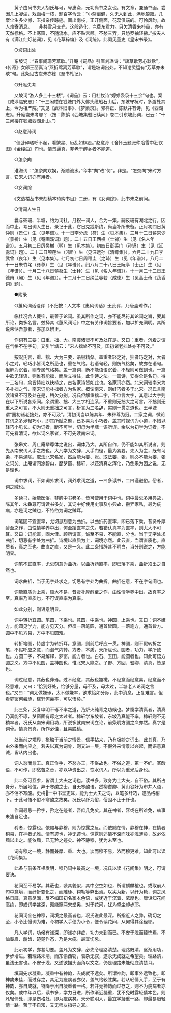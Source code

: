 <!-- { "loadSidebar": true } -->
　　黄子由尚书夫人胡氏与可，号惠斋，元功尚书之女也。有文章，兼通书画。尝因几上凝尘，戏画梅一枝，题百字令云：“小斋幽僻，久无人到此，满地狼籍。几案尘生多少憾，玉指亲传踪迹。画出南枝，正开侧面，花蕊俱端的。可怜风韵，故人难寄消息。　　非共雪月交光，这般造化，岂费东君力。只欠清香来扑鼻，亦有天然标格。不上寒窗，不随流水，应不贴宫额。不愁三弄，只愁罗袖轻拂。”按夫人有《满江红灯花词》，见《花草粹编》及《词统》。此阕见董史《皇宋书录》。 

　　○坡词出处 

　　东坡词：“春事阑珊芳草歇。”升庵《词品》引唐刘瑶诗：“瑶草歇芳心耿耿”，《传奇》女郎王丽真诗“燕折莺离芳草歇”，谓是坡词出处。不知谢灵运有“芳草亦未歇”句。此条见古虞朱亦栋《羣书札记》。 

　　○升庵失考 

　　又坡词“游人多上十三楼”，《词品》云：用杜牧诗“婷婷袅袅十三余”句也。案《咸淳临安志》：“十三闲楼在钱塘门外大佛头缆船石山后，东坡守杭时，多游处其上，今为相严院。”又见《武林旧事》、《梦梁录》。郭祥正、陈默并有诗，见《西湖志》。升庵岂未考耶？（按：陈鹄《西塘集耆旧续闻》卷二引东坡此词，已云：“十三闲楼在钱塘西湖北山。”） 

　　○赵意孙词 

　　“僵卧碎璚呼不起，看繁星、历乱如棋走。”赵意孙《舍怀玉题张仲冶雪中狂饮图》《金缕曲》句也。情景逼真，非老于醉乡者不能道。 

　　○怎奈向 

　　淮海词：“怎奈向欢娱，渐随流水。”今本“向”改“何”，非是。“怎奈向”宋时方言，它宋人词亦有用者。 

　　○女词综 

　　《文选楼丛书未刻稿本待购书目》二册，有《女词综》，此书未之前闻。 

　　○清词人生日 

　　曩与筱珊、半塘，约为词社，月祝一词人，合为一集。嗣筱珊有湖北之行，因而中止。考出词人生日，录记于此，它日克践斯约，尚当补所未备。正月初四日黄仲则（景仁）生（见年谱）。十一日李分虎（符）生（见本集）。三月十二日蒋京少（景祈）生（见《罨画溪词》题）。二十五日王西樵（士禄）生（见《名人年谱》）。五月初二日厉樊榭（鹗）生（见本集）。初四日彭羡门（孙遹）生（见《延露词》题）。二十二日项莲生（鸿祚）生（见汪远孙《清尊集》）。六月二十九日李武曾（良年）生（见本集）。七月初七日周稚圭（之琦）生（见《年谱》）。八月二十一日朱竹垞（彝尊）生（见《年谱》）。闰八月二十八日王阮亭（士正）生（见《年谱》）。十月二十八日蒋苕生（士铨）生（见《名人年谱》）。十一月二十二日王德甫（昶）生（见《年谱》）。十二月十二日纳兰容若（成德）生（见高士奇《蔬香词》题）。 

　　●附录 

　　○蕙风词话诠评（不归按：人文本《惠风词话》无此评，乃唐圭璋作。） 

　　临桂况舍人夔笙，最善于论词。虽其所作之词，亦不能尽符其论词之旨，要其所论，类多名言。兹择其《蕙风词话》中之有关作词旨要者，加以扩充阐明。其所说未惬吾意者，亦加以辨正。 

　　作词有三要：曰重、拙、大。南渡诸贤不可及处在是。又曰：重者，沉着之谓在气格不在字句。又引半塘云：“宋人拙处不可及，国初诸老拙处亦不可及。” 

　　按况氏言，重、拙、大为三要，语极精粲。盖重者轻之对，拙者巧之对，大者小之对，轻巧小皆词之所忌也，重在气格。若语句轻，则伤气格矣，故亦在语句。但解为沉着，则专属气格矣。盖一篇词，断不能语语沉着，不轻则可做到也。一篇中欲无轻语，则惟有能拙，而后立得住，此作诗之法。一篇诗，安得全是名句。得一二名句，余皆恃拙以扶持之，古名家诗皆如此也。名家词亦然。北宋词较南宋为多朴拙之气，南宋词能朴拙者方为名家。概论南宋，则纤巧者多于北宋。况氏言南渡诸贤不可及处在是，稍欠分别。况氏但解重拙二字，不申言大字，其意以大字则在以下所说各条间。余谓重、拙、大三字相连系，不重则无拙大之可言，不拙则无重大之可言，不大则无重拙之可言，析言为三名辞，实则一贯之道也。王半塘谓“国初诸老拙处，亦不可及”。清初词当以陈其年、朱彝尊为冠。二家之词，微论其词之多涉轻巧小，即其所赋之题，已多喜为小巧者。盖其时视词为小道，不惜以轻巧小见长。初为词者，断不可学，切毋为半塘一语所误。余以为初学为词者，不可先看清词，欲以词名家者，不可先读南宋词。 

　　张皋文、周止庵辈尊体之说出，词体乃大。其所自作，仍不能如其所说者，则先从南宋词入手之故也。大凡学为文辞，入手门径，最为紧要，先入为主，既有习染，不易涤除。取法北宋名家，然后能为姜、张。取法姜、张，则必不能为姜、张之词矣。止庵谓问涂碧山，歴梦窗、稼轩，以还清真之浑化，乃倒果为因之说，无是理也。 

　　词中求词，不如词外求词，词外求词之道，一曰多读书，二曰谨避俗。俗者，词之贼也。 

　　多读书，始能医俗，非胸中书卷多，皆可使用于词中也。词中最忌多用典故，陈其年、朱彝尊可谓读书多矣，其词中好使用史事及小典故，搬弄家私，最为疵病，亦是词之贼也，不特俗为词之贼耳。 

　　词笔固不宜直率，尤切忌刻意为曲折。以曲折药直率，即已落下乘。昔贤朴厚醇至之作，由性情学养中出，何至蹈直率之失。若错认真率为直率，则尤大不可耳。又曰：词能直，固大佳。顾所谓直，诚至不易，不能直，分也。当于无字处求曲折，切忌有字处为曲折。诗境以直质为上，词境亦然。此云直，当谓直质也。直质者，真之至也。曲直之直，又是一义。此二条措辞甚不明白，当分别说之，方能明显。 

　　词笔不宜直率，尤忌刻意为曲折。以曲折药直率，即已落下乘，曲折须出之自然也。 

　　词求曲折，当于无字处求之。切忌有字处为曲折。曲折在意，不在字句间也。 

　　词能直质为上乘，顾大不易，昔贤朴厚醇至之作，由性情学养中出，故真率之至。真率乃直质也，不可误直率为真率。 

　　如此分别，则语意明显。 

　　词中转折宜圆。笔圆，下乘也。意圆，中乘也。神圆，上乘也。又曰：词不嫌方。能圆见学力，能方见天分。但须一落笔圆，通首皆圆。一落笔方，通首皆方。圆中不见方易，方中不见圆难。 

　　转折笔圆，恃虚字为转折耳。意圆，则前后呼应一贯。神圆，则不假转折之笔，不假呼应之意，而潜气内转。方者，本质，天所赋也。圆者，功力，学所致也。方圆二字，不易解释，梦窗，能方者也。白石、玉田，能圆者也。知此可悟方圆之义。方中不见圆，盖神圆也，惟北宋人能之。子野、方回、耆卿、清真，皆是也。 

　　词过经意，其蔽也斧琢。过不经意，其蔽也褦襶。不经意而经意易，经意而不经意难。又曰：“恰到好处，恰够分量，毋不及，毋太过，半塘老人论词之言也。”又曰：“词太做嫌琢，太不做嫌率，欲求恰如分际，此中消息，正复难言。但看梦窗何尝琢，稼轩何尝率，可以悟矣。” 

　　此三条，反复申明不琢不率之道，乃炉火纯青之功候也。梦窗学清真者，清真乃真能不琢，梦窗固有琢之太过者。稼轩学东坡者，东坡乃真能不率，稼轩则不无稍率者。况氏从南宋词用功，所说多就南宋词立论，前条明方圆之义亦然。真字是词骨。情真景真，所作必佳，且易脱稿。 

　　处当前之境界，枨触于当前之情景，信手拈来，乃有极妙之词出，此其真，乃由外来而内应之。若夫以真为词骨，则又进一层，不假外来情景以兴起，而语意真诚，皆从内出也。 

　　词人愁而愈工。真正作手，不愁亦工，不俗故也。不俗之道，第一不纤。寒酸语，不可作，即愁苦之音，亦以华贵出之，饮水词人，所以为重光后身也。 

　　此二条可互参，皆谓士大夫之词也。读书多，致身为士大夫，自不俗。其所占身分，所居地位，异于寒酸之士，自无寒酸语。然柳耆卿、黄山谷好为市井人语，亦不俗不寒酸。史梅一中书堂吏耳，能为士大夫之词，以笔多纤巧，遂品格稍下。于此可悟不俗不寒酸之故矣。况氏以纤为俗，俗固不止于纤也。 

　　作词最忌一矜字，矜之在迹者，吾庶几免矣。其在神者，容或在所难免，兹事未遽自足也。 

　　矜者，惊露也。依黯与静穆，则为惊露之反。而依黯在情，静穆在神，在情者稍易，在神者尤难。情有迹也，神无迹也。惊露则述情不深而味亦浅薄矣，故必依黯以出之。能依黯，已无矜之迹矣。神不静穆，犹为未至也。 

　　词有穆之一境，静而兼厚、重、大也。淡而穆不易，浓而穆更难。知此可以读《花间集》。 

　　此条与前条互相发明，穆乃词中最高之一境，况氏以读《花间集》明之，可谓要诀。 

　　花间至不易学。其蔽也，袭其貌似，其中空空如也，所谓麒麟楦也。或取前人句中意境，而纡折变化之，而雕琢、钩勒等弊出焉。以尖为新，以纤为艳，词之风格日靡，真意尽漓，反不如国初名家本色语，或犹近于沉着、浓厚也。庸讵知花间高绝，即或词学甚深，颇能窥两宋堂奥，对于花间，犹为望尘却步耶。 

　　花间词全在神穆，词境之最高者也，况氏说此最深。所指近人之弊，确切之至，小令比慢词为难，今初学入手便为小令，便令读花间，从何得其涂径耶。 

　　凡人学词，功候有浅深，即浅亦非疵，功力未到而已。不安于浅而臻饰焉，不恤颦眉、龋齿，楚楚作态，乃是大疵。最宜切忌。 

　　此示初学，亦甚切要。盖凡为文辞，必先令理路清楚。理路既清，逐渐用功，步步增进。若理路未清，而东偷西窃，驳杂无叙，遂永无成就之希望矣。理路清，虽浅无害也。不安于浅，又遂欲描头画角以文之，仍是理路未能彻底清楚耳。 

　　填词先求凝重。凝重中有神韵，去成就不远矣。所谓神韵，即事外远致也。即神韵未佳，而过存之，其足为疵病者亦仅，盖气格较胜矣。若从轻倩入手，至于有神韵，亦自成就，特降于出自凝重者一格。若并无神韵而过存之，则不为疵病者亦仅矣。或中年以后，读书多，学力日进，所作渐近凝重，犹不免时露轻倩本色。则凡轻倩处，即是伤格处，即为疵病矣。天分聪明人，最宜学凝重一路，却最易趋轻倩一路。苦于不自知，又无师友指导之耳。 

